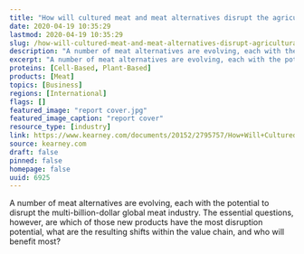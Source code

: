```yaml
---
title: "How will cultured meat and meat alternatives disrupt the agricultural and food industry?"
date: 2020-04-19 10:35:29
lastmod: 2020-04-19 10:35:29
slug: /how-will-cultured-meat-and-meat-alternatives-disrupt-agricultural-and-food-industry
description: "A number of meat alternatives are evolving, each with the potential to disrupt the multi-billion-dollar global meat industry. The essential questions, however, are which of those new products have the most disruption potential, what are the resulting shifts within the value chain, and who will benefit most?"
excerpt: "A number of meat alternatives are evolving, each with the potential to disrupt the multi-billion-dollar global meat industry. The essential questions, however, are which of those new products have the most disruption potential, what are the resulting shifts within the value chain, and who will benefit most?"
proteins: [Cell-Based, Plant-Based]
products: [Meat]
topics: [Business]
regions: [International]
flags: []
featured_image: "report cover.jpg"
featured_image_caption: "report cover"
resource_type: [industry]
link: https://www.kearney.com/documents/20152/2795757/How+Will+Cultured+Meat+and+Meat+Alternatives+Disrupt+the+Agricultural+and+Food+Industry.pdf/06ec385b-63a1-71d2-c081-51c07ab88ad1
source: kearney.com
draft: false
pinned: false
homepage: false
uuid: 6925
---
```

A number of meat alternatives are evolving, each with the potential to
disrupt the multi-billion-dollar global meat industry. The essential
questions, however, are which of those new products have the most
disruption potential, what are the resulting shifts within the value
chain, and who will benefit most?
